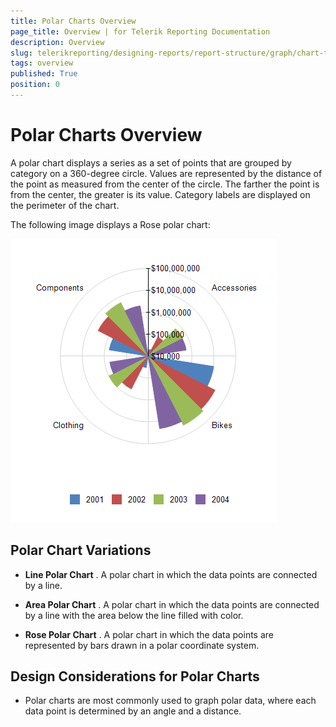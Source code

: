 ```yaml
---
title: Polar Charts Overview
page_title: Overview | for Telerik Reporting Documentation
description: Overview
slug: telerikreporting/designing-reports/report-structure/graph/chart-types/polar-charts/overview
tags: overview
published: True
position: 0
---
```


# Polar Charts Overview



A polar chart displays a series as a set of points that are grouped by category on a 360-degree circle.       Values are represented by the distance of the point as measured from the center of the circle. The farther the       point is from the center, the greater is its value. Category labels are displayed on the perimeter of the chart.        

The following image displays a Rose polar chart:  

  ![Polar Chart\Polar Chart](images/Graph/PolarChart.png)

## Polar Chart Variations

* __Line Polar Chart__ . A polar chart in which the data points are connected by a line.

* __Area Polar Chart__ . A polar chart in which the data points are connected by a line with the area below the line filled with color.

* __Rose Polar Chart__ . A polar chart in which the data points are represented by bars drawn in a polar coordinate system.

## Design Considerations for Polar Charts

* Polar charts are most commonly used to graph polar data, where each data point is determined by an angle and a distance.
